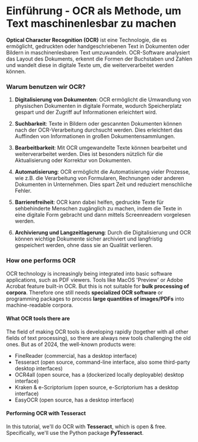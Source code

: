 # Einführung - OCR als Methode, um Text maschinenlesbar zu machen

**Optical Character Recognition (OCR)** ist eine Technologie, die es ermöglicht, gedruckten oder handgeschriebenen Text in Dokumenten oder Bildern in maschinenlesbaren Text umzuwandeln. OCR-Software analysiert das Layout des Dokuments, erkennt die Formen der Buchstaben und Zahlen und wandelt diese in digitale Texte um, die weiterverarbeitet werden können.

### Warum benutzen wir OCR?

1. **Digitalisierung von Dokumenten**: OCR ermöglicht die Umwandlung von physischen Dokumenten in digitale Formate, wodurch Speicherplatz gespart und der Zugriff auf Informationen erleichtert wird.

2. **Suchbarkeit**: Texte in Bildern oder gescannten Dokumenten können nach der OCR-Verarbeitung durchsucht werden. Dies erleichtert das Auffinden von Informationen in großen Dokumentensammlungen.

3. **Bearbeitbarkeit**: Mit OCR umgewandelte Texte können bearbeitet und weiterverarbeitet werden. Dies ist besonders nützlich für die Aktualisierung oder Korrektur von Dokumenten.

4. **Automatisierung**: OCR ermöglicht die Automatisierung vieler Prozesse, wie z.B. die Verarbeitung von Formularen, Rechnungen oder anderen Dokumenten in Unternehmen. Dies spart Zeit und reduziert menschliche Fehler.

5. **Barrierefreiheit**: OCR kann dabei helfen, gedruckte Texte für sehbehinderte Menschen zugänglich zu machen, indem die Texte in eine digitale Form gebracht und dann mittels Screenreadern vorgelesen werden.

6. **Archivierung und Langzeitlagerung**: Durch die Digitalisierung und OCR können wichtige Dokumente sicher archiviert und langfristig gespeichert werden, ohne dass sie an Qualität verlieren.


### How one performs OCR 

OCR technology is increasingly being integrated into basic software applications, such as PDF viewers. Tools like MacOS 'Preview' or Adobe Acrobat feature built-in OCR. But this is not suitable for **bulk processing of corpora**. Therefore one still needs **specialized OCR software** or programming packages to process **large quantities of images/PDFs** into machine-readable corpora.  

#### What OCR tools there are

The field of making OCR tools is developing rapidly (together with all other fields of text processing), so there are always new tools challenging the old ones. But as of 2024, the well-known products were: 

* FineReader (commercial, has a desktop interface)
* Tesseract (open source, command-line interface, also some third-party desktop interfaces)
* OCR4all (open source, has a (dockerized locally deployable) desktop interface)
* Kraken & e-Scriptorium (open source, e-Scriptorium has a desktop interface)
* EasyOCR (open source, has a desktop interface)

#### Performing OCR with Tesseract

In this tutorial, we'll do OCR with **Tesseract**,  which is open & free. Specifically, we'll use the Python package **PyTesseract**.